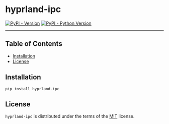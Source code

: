 # hyprland-ipc

[![PyPI - Version](https://img.shields.io/pypi/v/hyprland-ipc.svg)](https://pypi.org/project/hyprland-ipc)
[![PyPI - Python Version](https://img.shields.io/pypi/pyversions/hyprland-ipc.svg)](https://pypi.org/project/hyprland-ipc)

-----

## Table of Contents

- [Installation](#installation)
- [License](#license)

## Installation

```console
pip install hyprland-ipc
```

## License

`hyprland-ipc` is distributed under the terms of the [MIT](https://spdx.org/licenses/MIT.html) license.
